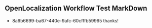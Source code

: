 ## OpenLocalization Workflow Test MarkDown
* 8a6b6699-ba67-440e-9afc-60cfffb59965 thanks!

<!--HONumber=Jul16_HO3-->


